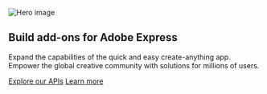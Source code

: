 [//]: # (Copied from https://devsite-1716--adp-devsite-stage--adobedocs.aem.page/github-actions-test/test/test-hero)

<HeroSimple slots="image, heading, text, buttons" variant="fullwidth" textColor="white" />

![Hero image](../../assets/hero.png)

## Build add-ons for Adobe Express

Expand the capabilities of the quick and easy create-anything app. Empower the global creative community with solutions for millions of users.

[Explore our APIs](https://adobe.io) [Learn more](https://adobe.io)